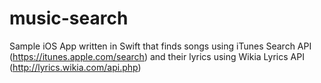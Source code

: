 # music-search

Sample iOS App written in Swift that finds songs using iTunes Search API (https://itunes.apple.com/search) and their lyrics using Wikia Lyrics API (http://lyrics.wikia.com/api.php)
